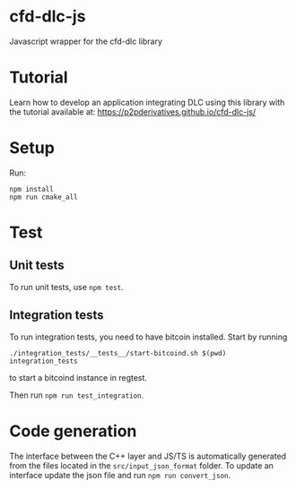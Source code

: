 # cfd-dlc-js

Javascript wrapper for the cfd-dlc library

# Tutorial

Learn how to develop an application integrating DLC using this library with the tutorial available at:
https://p2pderivatives.github.io/cfd-dlc-js/

# Setup

Run:

```
npm install
npm run cmake_all
```

# Test

## Unit tests

To run unit tests, use `npm test`.

## Integration tests

To run integration tests, you need to have bitcoin installed.
Start by running

```
./integration_tests/__tests__/start-bitcoind.sh $(pwd) integration_tests
```

to start a bitcoind instance in regtest.

Then run `npm run test_integration`.

# Code generation

The interface between the C++ layer and JS/TS is automatically generated from the files located in the `src/input_json_format` folder.
To update an interface update the json file and run `npm run convert_json`.
